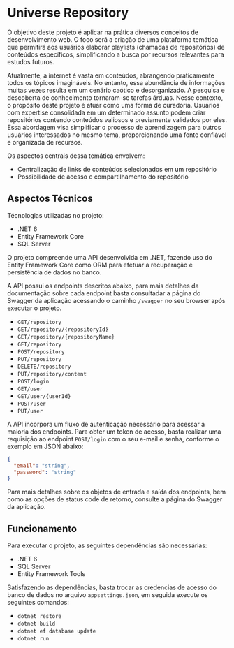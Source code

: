 # Universe Repository

O objetivo deste projeto é aplicar na prática diversos conceitos de desenvolvimento web. O foco será a criação de uma plataforma temática que permitirá aos usuários elaborar playlists (chamadas de repositórios) de conteúdos específicos, simplificando a busca por recursos relevantes para estudos futuros.

Atualmente, a internet é vasta em conteúdos, abrangendo praticamente todos os tópicos imagináveis. No entanto, essa abundância de informações muitas vezes resulta em um cenário caótico e desorganizado. A pesquisa e descoberta de conhecimento tornaram-se tarefas árduas. Nesse contexto, o propósito deste projeto é atuar como uma forma de curadoria. Usuários com expertise consolidada em um determinado assunto podem criar repositórios contendo conteúdos valiosos e previamente validados por eles. Essa abordagem visa simplificar o processo de aprendizagem para outros usuários interessados no mesmo tema, proporcionando uma fonte confiável e organizada de recursos.

Os aspectos centrais dessa temática envolvem:
- Centralização de links de conteúdos selecionados em um repositório
- Possibilidade de acesso e compartilhamento do repositório


## Aspectos Técnicos

Técnologias utilizadas no projeto:
- .NET 6
- Entity Framework Core
- SQL Server

O projeto compreende uma API desenvolvida em .NET, fazendo uso do Entity Framework Core como ORM para efetuar a recuperação e persistência de dados no banco.

A API possui os endpoints descritos abaixo, para mais detalhes da documentação sobre cada endpoint basta consultadar a página do Swagger da aplicação acessando o caminho `/swagger` no seu browser após executar o projeto.

- `GET/repository`
- `GET/repository/{repositoryId}`
- `GET/repository/{repositoryName}`
- `GET/repository`
- `POST/repository`
- `PUT/repository`
- `DELETE/repository`
- `PUT/repository/content`
- `POST/login`
- `GET/user`
- `GET/user/{userId}`
- `POST/user`
- `PUT/user`

A API incorpora um fluxo de autenticação necessário para acessar a maioria dos endpoints. Para obter um token de acesso, basta realizar uma requisição ao endpoint `POST/login` com o seu e-mail e senha, conforme o exemplo em JSON abaixo:

```json
{
  "email": "string",
  "password": "string"
}
```

Para mais detalhes sobre os objetos de entrada e saída dos endpoints, bem como as opções de status code de retorno, consulte a página do Swagger da aplicação.

## Funcionamento

Para executar o projeto, as seguintes dependências são necessárias:
- .NET 6
- SQL Server
- Entity Framework Tools

Satisfazendo as dependências, basta trocar as credencias de acesso do banco de dados no arquivo `appsettings.json`, em seguida execute os seguintes comandos:
- `dotnet restore`
- `dotnet build`
- `dotnet ef database update`
- `dotnet run`